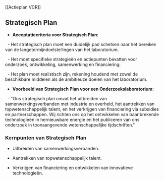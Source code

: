   

[[Actieplan VCR]]

  

## Strategisch Plan

  

- **Acceptatiecriteria voor Strategisch Plan:**

  - Het strategisch plan moet een duidelijk pad schetsen naar het bereiken van de langetermijndoelstellingen van het laboratorium.

  - Het moet specifieke strategieën en actiepunten bevatten voor onderzoek, ontwikkeling, samenwerking en financiering.

  - Het plan moet realistisch zijn, rekening houdend met zowel de beschikbare middelen als de ambitieuze doelen van het laboratorium.

  

- **Voorbeeld van Strategisch Plan voor een Onderzoekslaboratorium:**

  - "Ons strategisch plan omvat het uitbreiden van samenwerkingsverbanden met industrie en overheid, het aantrekken van topwetenschappelijk talent, en het verkrijgen van financiering via subsidies en partnerschappen. Wij richten ons op het ontwikkelen van baanbrekende technologieën in hernieuwbare energie en het publiceren van ons onderzoek in toonaangevende wetenschappelijke tijdschriften."

  

### Kernpunten van Strategisch Plan

  

- Uitbreiden van samenwerkingsverbanden.

- Aantrekken van topwetenschappelijk talent.

- Verkrijgen van financiering en ontwikkelen van innovatieve technologieën.
